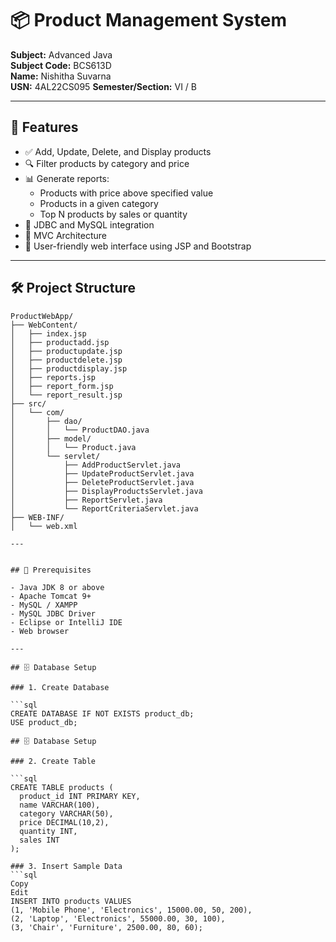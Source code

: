# 📦 Product Management System

**Subject:** Advanced Java  
**Subject Code:** BCS613D  
**Name:** Nishitha Suvarna  
**USN:** 4AL22CS095 
**Semester/Section:** VI / B

---

## 🚀 Features

- ✅ Add, Update, Delete, and Display products  
- 🔍 Filter products by category and price  
- 📊 Generate reports:
  - Products with price above specified value
  - Products in a given category
  - Top N products by sales or quantity  
- 💾 JDBC and MySQL integration  
- 🧱 MVC Architecture  
- 🎨 User-friendly web interface using JSP and Bootstrap

---

## 🛠️ Project Structure

```plaintext
ProductWebApp/
├── WebContent/
│   ├── index.jsp
│   ├── productadd.jsp
│   ├── productupdate.jsp
│   ├── productdelete.jsp
│   ├── productdisplay.jsp
│   ├── reports.jsp
│   ├── report_form.jsp
│   └── report_result.jsp
├── src/
│   └── com/
│       ├── dao/
│       │   └── ProductDAO.java
│       ├── model/
│       │   └── Product.java
│       └── servlet/
│           ├── AddProductServlet.java
│           ├── UpdateProductServlet.java
│           ├── DeleteProductServlet.java
│           ├── DisplayProductsServlet.java
│           ├── ReportServlet.java
│           └── ReportCriteriaServlet.java
├── WEB-INF/
│   └── web.xml

---


## 🧰 Prerequisites

- Java JDK 8 or above  
- Apache Tomcat 9+  
- MySQL / XAMPP  
- MySQL JDBC Driver  
- Eclipse or IntelliJ IDE  
- Web browser  

---

## 🗄 Database Setup

### 1. Create Database

```sql
CREATE DATABASE IF NOT EXISTS product_db;
USE product_db;

## 🗄 Database Setup

### 2. Create Table

```sql
CREATE TABLE products (
  product_id INT PRIMARY KEY,
  name VARCHAR(100),
  category VARCHAR(50),
  price DECIMAL(10,2),
  quantity INT,
  sales INT
);

### 3. Insert Sample Data
```sql
Copy
Edit
INSERT INTO products VALUES 
(1, 'Mobile Phone', 'Electronics', 15000.00, 50, 200),
(2, 'Laptop', 'Electronics', 55000.00, 30, 100),
(3, 'Chair', 'Furniture', 2500.00, 80, 60);
